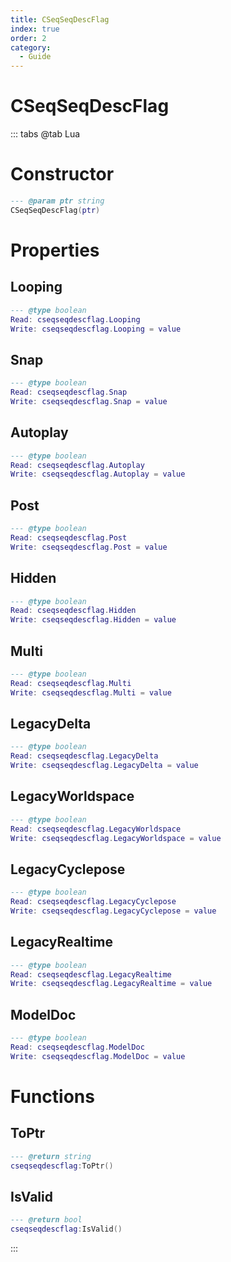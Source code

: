 ```yaml
---
title: CSeqSeqDescFlag
index: true
order: 2
category:
  - Guide
---
```


# CSeqSeqDescFlag

::: tabs
@tab Lua
# Constructor
```lua
--- @param ptr string
CSeqSeqDescFlag(ptr)
```
# Properties
## Looping 
```lua
--- @type boolean
Read: cseqseqdescflag.Looping
Write: cseqseqdescflag.Looping = value
```
## Snap 
```lua
--- @type boolean
Read: cseqseqdescflag.Snap
Write: cseqseqdescflag.Snap = value
```
## Autoplay 
```lua
--- @type boolean
Read: cseqseqdescflag.Autoplay
Write: cseqseqdescflag.Autoplay = value
```
## Post 
```lua
--- @type boolean
Read: cseqseqdescflag.Post
Write: cseqseqdescflag.Post = value
```
## Hidden 
```lua
--- @type boolean
Read: cseqseqdescflag.Hidden
Write: cseqseqdescflag.Hidden = value
```
## Multi 
```lua
--- @type boolean
Read: cseqseqdescflag.Multi
Write: cseqseqdescflag.Multi = value
```
## LegacyDelta 
```lua
--- @type boolean
Read: cseqseqdescflag.LegacyDelta
Write: cseqseqdescflag.LegacyDelta = value
```
## LegacyWorldspace 
```lua
--- @type boolean
Read: cseqseqdescflag.LegacyWorldspace
Write: cseqseqdescflag.LegacyWorldspace = value
```
## LegacyCyclepose 
```lua
--- @type boolean
Read: cseqseqdescflag.LegacyCyclepose
Write: cseqseqdescflag.LegacyCyclepose = value
```
## LegacyRealtime 
```lua
--- @type boolean
Read: cseqseqdescflag.LegacyRealtime
Write: cseqseqdescflag.LegacyRealtime = value
```
## ModelDoc 
```lua
--- @type boolean
Read: cseqseqdescflag.ModelDoc
Write: cseqseqdescflag.ModelDoc = value
```
# Functions
## ToPtr
```lua
--- @return string
cseqseqdescflag:ToPtr()
```
## IsValid
```lua
--- @return bool
cseqseqdescflag:IsValid()
```

:::